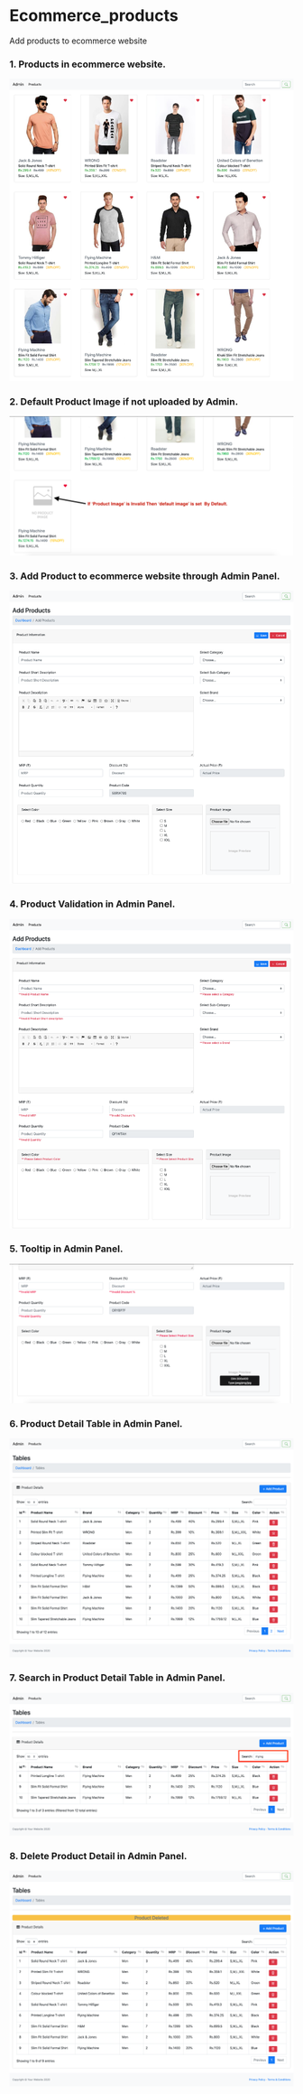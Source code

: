 # Ecommerce_products
Add products to ecommerce website 

### 1. Products in ecommerce website. 
![](screensorts/products.png)

### 2. Default Product Image if not uploaded by Admin. 
![](screensorts/default_image.png)

### 3. Add Product to ecommerce website through Admin Panel.
![](screensorts/Add_Products.png)

### 4. Product Validation in Admin Panel.
![](screensorts/invalid_fields.png)

### 5. Tooltip  in Admin Panel.
![](screensorts/tooltip.png)

### 6. Product Detail Table in Admin Panel.
![](screensorts/product_detail_table.png)

### 7. Search in Product Detail Table in Admin Panel.
![](screensorts/searchInTable.png)

### 8. Delete Product Detail in Admin Panel.
![](screensorts/delete.png)




